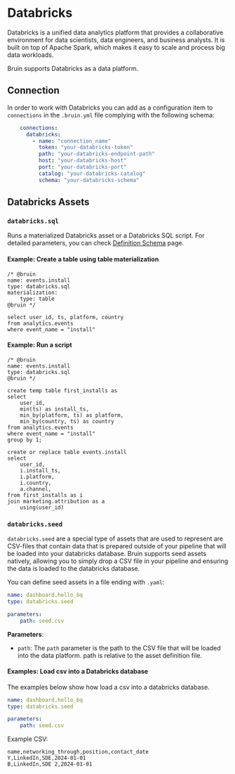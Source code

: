 # Databricks

Databricks is a unified data analytics platform that provides a collaborative environment for data scientists, data engineers, and business analysts. It is built on top of Apache Spark, which makes it easy to scale and process big data workloads.

Bruin supports Databricks as a data platform.

## Connection

In order to work with Databricks you can add as a configuration item to `connections` in the `.bruin.yml` file complying with the following schema:

```yaml
    connections:
      databricks:
        - name: "connection_name"
          token: "your-databricks-token"
          path: "your-databricks-endpoint-path"
          host: "your-databricks-host"
          port: "your-databricks-port"
          catalog: "your-databricks-catalog"
          schema: "your-databricks-schema"
```

## Databricks Assets

### `databricks.sql`
Runs a materialized Databricks asset or a Databricks SQL script. For detailed parameters, you can check [Definition Schema](../assets/definition-schema.md) page.

#### Example: Create a table using table materialization
```bruin-sql
/* @bruin
name: events.install
type: databricks.sql
materialization:
    type: table
@bruin */

select user_id, ts, platform, country
from analytics.events
where event_name = "install"
```

#### Example: Run a script
```bruin-sql
/* @bruin
name: events.install
type: databricks.sql
@bruin */

create temp table first_installs as
select 
    user_id, 
    min(ts) as install_ts,
    min_by(platform, ts) as platform,
    min_by(country, ts) as country
from analytics.events
where event_name = "install"
group by 1;

create or replace table events.install
select
    user_id, 
    i.install_ts,
    i.platform, 
    i.country,
    a.channel,
from first_installs as i
join marketing.attribution as a
    using(user_id)
```

### `databricks.seed`
`databricks.seed` are a special type of assets that are used to represent are CSV-files that contain data that is prepared outside of your pipeline that will be loaded into your databricks database. Bruin supports seed assets natively, allowing you to simply drop a CSV file in your pipeline and ensuring the data is loaded to the databricks database.

You can define seed assets in a file ending with `.yaml`:
```yaml
name: dashboard.hello_bq
type: databricks.seed

parameters:
    path: seed.csv
```

**Parameters**:
- `path`:  The `path` parameter is the path to the CSV file that will be loaded into the data platform. path is relative to the asset definition file.


####  Examples: Load csv into a Databricks database

The examples below show how load a csv into a databricks database.
```yaml
name: dashboard.hello_bq
type: databricks.seed

parameters:
    path: seed.csv
```

Example CSV:

```csv
name,networking_through,position,contact_date
Y,LinkedIn,SDE,2024-01-01
B,LinkedIn,SDE 2,2024-01-01
```
